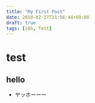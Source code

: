 ```yaml
---
title: "My First Post"
date: 2018-02-27T11:56:44+09:00
draft: true
tags: [iOS, Test]
---
```


# test

## hello

- ヤッホーーー

